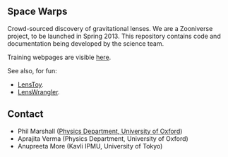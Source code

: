 Space Warps
-----------

Crowd-sourced discovery of gravitational lenses. We are a Zooniverse project, 
to be launched in Spring 2013. This repository contains code and documentation
being developed by the science team.

Training webpages are visible 
[here](http://drphilmarshall.github.com/SpaceWarps/).

See also, for fun:
* [LensToy](http://github.com/slowe/LensToy/).
* [LensWrangler](http://github.com/drphilmarshall/LensWrangler/).


Contact
-------

* Phil Marshall ([Physics Department, University of Oxford](http://drphilmarshall.net))
* Aprajita Verma (Physics Department, University of Oxford)
* Anupreeta More (Kavli IPMU, University of Tokyo)
